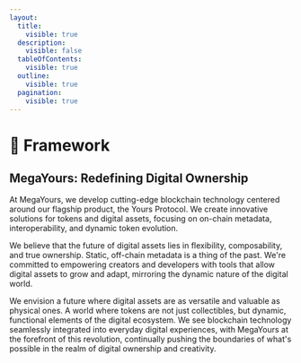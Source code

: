 ```yaml
---
layout:
  title:
    visible: true
  description:
    visible: false
  tableOfContents:
    visible: true
  outline:
    visible: true
  pagination:
    visible: true
---
```


# 🚀 Framework

## MegaYours: Redefining Digital Ownership

At MegaYours, we develop cutting-edge blockchain technology centered around our flagship product, the Yours Protocol. We create innovative solutions for tokens and digital assets, focusing on on-chain metadata, interoperability, and dynamic token evolution.

We believe that the future of digital assets lies in flexibility, composability, and true ownership. Static, off-chain metadata is a thing of the past. We're committed to empowering creators and developers with tools that allow digital assets to grow and adapt, mirroring the dynamic nature of the digital world.

We envision a future where digital assets are as versatile and valuable as physical ones. A world where tokens are not just collectibles, but dynamic, functional elements of the digital ecosystem. We see blockchain technology seamlessly integrated into everyday digital experiences, with MegaYours at the forefront of this revolution, continually pushing the boundaries of what's possible in the realm of digital ownership and creativity.
